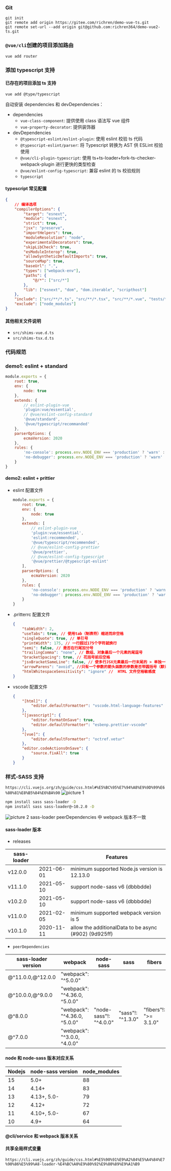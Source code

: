 ### Git

```
git init
git remote add origin https://gitee.com/richren/demo-vue-ts.git
git remote set-url --add origin git@github.com:richren364/demo-vue2-ts.git
```

### `@vue/cli`创建的项目添加路由

```
vue add router
```

### 添加 typescript 支持

#### 已存在的项目添加 ts 支持

```
vue add @type/typescript
```

自动安装 dependencies 和 devDependencies：

-   dependencies
    -   `vue-class-component`: 提供使用 class 语法写 vue 组件
    -   `vue-property-decorator`: 提供装饰器
-   devDependencies
    -   `@typescript-eslint/eslint-plugin`: 使用 eslint 校验 ts 代码
    -   `@typescript-eslint/parser`: 将 Typescript 转换为 AST 供 ESLint 校验使用
    -   `@vue/cli-plugin-typescript`: 使用 ts+ts-loader+fork-ts-checker-webpack-plugin 进行更快的类型检查
    -   `@vue/eslint-config-typescript`: 兼容 eslint 的 ts 校验规则
    -   `typescript`

#### typescript 常见配置

```json
{
    // 编译选项
    "compilerOptions": {
        "target": "esnext",
        "module": "esnext",
        "strict": true,
        "jsx": "preserve",
        "importHelpers": true,
        "moduleResolution": "node",
        "experimentalDecorators": true,
        "skipLibCheck": true,
        "esModuleInterop": true,
        "allowSyntheticDefaultImports": true,
        "sourceMap": true,
        "baseUrl": ".",
        "types": ["webpack-env"],
        "paths": {
            "@/*": ["src/*"]
        },
        "lib": ["esnext", "dom", "dom.iterable", "scripthost"]
    },
    "include": ["src/**/*.ts", "src/**/*.tsx", "src/**/*.vue", "tests/**/*.ts", "tests/**/*.tsx"],
    "exclude": ["node_modules"]
}
```

#### 其他相关文件说明

-   `src/shims-vue.d.ts`
-   `src/shims-tsx.d.ts`

### 代码规范

### demo1: eslint + standard

```js
module.exports = {
    root: true,
    env: {
        node: true
    },
    extends: {
        // eslint-plugin-vue
        'plugin:vue/essential',
        // @vue/eslint-config-standard
        '@vue/standard',
        '@vue/typescript/recommanded'
    },
    parserOptions: {
        ecmaVersion: 2020
    },
    rules: {
        'no-console': process.env.NODE_ENV === 'production' ? 'warn' : 'off',
        'no-debugger': process.env.NODE_ENV === 'production' ? 'warn' : 'off',
    }
}
```

#### demo2: eslint + prittier

-   eslint 配置文件
    ```js
    module.exports = {
        root: true,
        env: {
            node: true
        },
        extends: [
            // eslint-plugin-vue
            'plugin:vue/essential',
            'eslint:recommended',
            '@vue/typescript/recommended',
            // @vue/eslint-config-prettier
            '@vue/prettier',
            // @vue/eslint-config-typescript
            '@vue/prettier/@typescript-eslint'
        ],
        parserOptions: {
            ecmaVersion: 2020
        },
        rules: {
            'no-console': process.env.NODE_ENV === 'production' ? 'warn' : 'off',
            'no-debugger': process.env.NODE_ENV === 'production' ? 'warn' : 'off'
        }
    }
    ```
-   .pritterrc 配置文件
    ```json
    {
        "tabWidth": 2,
        "useTabs": true, // 使用tab（制表符）缩进而非空格
        "singleQuote": true, // 单引号
        "printWidth": 175, // 一行超过175个字符就换行
        "semi": false, // 是否在行尾加分号
        "trailingComma": "none", // 数组、对象最后一个元素的尾逗号
        "bracketSpacing": true, // 花括号前后空格
        "jsxBracketSameLine": false, // 使多行JSX元素最后一行末尾的 > 单独一行
        "arrowParens": "avoid", //只有一个参数的箭头函数的参数是否带圆括号（默认avoid不带）
        "htmlWhitespaceSensitivity": "ignore" //  HTML 文件空格敏感度
    }
    ```
-   vscode 配置文件

    ```json
    {
        "[html]": {
            "editor.defaultFormatter": "vscode.html-language-features"
        },
        "[javascript]": {
            "editor.formatOnSave": true,
            "editor.defaultFormatter": "esbenp.prettier-vscode"
        },
        "[vue]": {
            "editor.defaultFormatter": "octref.vetur"
        },
        "editor.codeActionsOnSave": {
            "source.fixAll": true
        }
    }
    ```

### 样式-SASS 支持

`https://cli.vuejs.org/zh/guide/css.html#%E5%BC%95%E7%94%A8%E9%9D%99%E6%80%81%E8%B5%84%E6%BA%90`
![picture 1](images/d6516e600ac10cdf64e7219c47bdc1b717c2d2408435af5a4439a80b663bfc7d.png)

```sh
npm install sass sass-loader -D
npm install sass sass-loader@~10.2.0 -D
```

![picture 2](images/e9422feb0824f3ae4cc8604a72291bfb06e70b21440a23c4980655c547b903b6.png)
sass-loader peerDependencies 中 webpack 版本不一致

#### sass-loader 版本

-   releases

| sass-loader |            | Features                                              |
| ----------- | ---------- | ----------------------------------------------------- |
| v12.0.0     | 2021-06-01 | minimum supported Node.js version is 12.13.0          |
| v11.1.0     | 2021-05-10 | support node-sass v6 (dbbbdde)                        |
| v10.2.0     | 2021-05-10 | support node-sass v6 (dbbbdde)                        |
| v11.0.0     | 2021-02-05 | minimum supported webpack version is 5                |
| v10.1.0     | 2020-11-11 | allow the additionalData to be async (#902) (9d925ff) |

-   `peerDependencies`

| sass-loader version | webpack                      | node-sass              | sass              | fibers                | nodejs |
| ------------------- | ---------------------------- | ---------------------- | ----------------- | --------------------- | ------ |
| @^11.0.0,@^12.0.0   | "webpack": "^5.0.0"          |                        |                   |                       |        |
| @^10.0.0,@^9.0.0    | "webpack": "^4.36.0, ^5.0.0" |                        |                   |                       |        |
| @^8.0.0             | "webpack": "^4.36.0, ^5.0.0" | "node-sass"!: "^4.0.0" | "sass"!: "^1.3.0" | "fibers"!: ">= 3.1.0" |        |
| @^7.0.0             | "webpack": "^3.0.0, ^4.0.0"  |                        |                   |                       |        |

#### node 和 node-sass 版本对应关系

| Nodejs | node-sass version | node_modules |
| ------ | ----------------- | ------------ |
| 15     | 5.0+              | 88           |
| 14     | 4.14+             | 83           |
| 13     | 4.13+, 5.0-       | 79           |
| 12     | 4.12+             | 72           |
| 11     | 4.10+, 5.0-       | 67           |
| 10     | 4.9+              | 64           |

#### @cli/service 和 webpack 版本关系

#### 共享全局样式变量

`https://cli.vuejs.org/zh/guide/css.html#%E5%90%91%E9%A2%84%E5%A4%84%E7%90%86%E5%99%A8-loader-%E4%BC%A0%E9%80%92%E9%80%89%E9%A1%B9`
